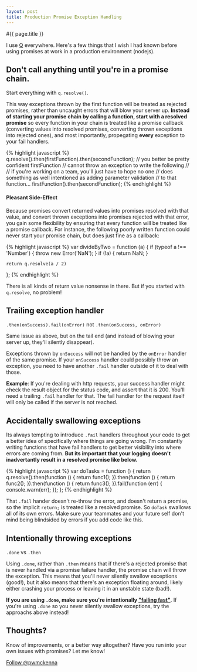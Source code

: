 ```yaml
---
layout: post
title: Production Promise Exception Handling
---
```


#{{ page.title }}

I use [Q](https://npmjs.org/package/q) everywhere. Here's a few things that I wish I had known before using promises at work in a production environment (nodejs). 

## Don't call anything until you're in a promise chain.
Start everything with `q.resolve()`.  

This way exceptions thrown by the first function will be treated as rejected promises, rather than uncaught errors that will blow your server up. __Instead of starting your promise chain by calling a function, start with a resolved promise__ so every function in your chain is treated like a promise callback (converting values into resolved promises, converting thrown exceptions into rejected ones), and most importantly, propegating __every__ exception to your fail handlers.

{% highlight javascript %}
q.resolve().then(firstFunction).then(secondFunction);
// you better be pretty confident firstFunction
// cannot throw an exception to write the following
//
// if you're working on a team, you'll just have to hope no one
// does something as well intentioned as adding parameter validation
// to that function...
firstFunction().then(secondFunction);
{% endhighlight %}

#### Pleasant Side-Effect

Because promises convert returned values into promises resolved with that value, and convert thrown exceptions into promises rejected with that error, you gain some flexibility by ensuring that every function will be treated like a promise callback. For instance, the following poorly written function could never start your promise chain, but does just fine as a callback:

{% highlight javascript %}
var divideByTwo = function (a) {
    if (typeof a !== 'Number') {
        throw new Error('NaN');
    }
    if (!a) {
        return NaN;
    }

    return q.resolve(a / 2)
};
{% endhighlight %}

There is all kinds of return value nonsense in there. But if you started with `q.resolve`, no problem!

## Trailing exception handler
`.then(onSuccess).fail(onError)` not `.then(onSuccess, onError)`  

Same issue as above, but on the tail end (and instead of blowing your server up, they'll silently disappear).

Exceptions thrown by `onSuccess` will not be handled by the `onError` handler of the same promise. If your `onSuccess` handler could possibly throw an exception, you need to have another `.fail` handler outside of it to deal with those.

__Example__: If you're dealing with http requests, your success handler might check the result object for the status code, and assert that it is 200. You'll need a trailing `.fail` handler for that. The fail handler for the request itself will only be called if the server is not reached.

## Accidentally swallowing exceptions

Its always tempting to introduce `.fail` handlers throughout your code to get a better idea of specifically where things are going wrong. I'm constantly writing functions that have fail handlers to get better visibility into where errors are coming from. __But its important that your logging doesn't inadvertantly result in a resolved promise like below.__

{% highlight javascript %}
var doTasks = function () {
    return q.resolve().then(function () {
        return func1();
    }).then(function () {
        return func2();
    }).then(function () {
        return func3();
    }).fail(function (err) {
        console.warn(err);
    });
};
{% endhighlight %}

That `.fail` hander doesn't re-throw the error, and doesn't return a promise, so the implicit `return;` is treated like a resolved promise. So `doTask` swallows all of its own errors. Make sure your teammates and your future self don't mind being blindsided by errors if you add code like this.

## Intentionally throwing exceptions

`.done` vs `.then`

Using `.done`, rather than `.then` means that if there's a rejected promise that is never handled via a promise failure handler, the promise chain will throw the exception. This means that you'll never silently swallow exceptions (good!), but it also means that there's an exception floating around, likely either crashing your process or leaving it in an unstable state (bad!).

__If you are using `.done`, make sure you're intentionally ["failing fast"](http://servantofchaos.com/2008/11/the-fail-first.html)__. If you're using `.done` so you never silently swallow exceptions, try the approachs above instead!

## Thoughts?

Know of improvements, or a better way altogether? Have you run into your own issues with promises? Let me know!

<a href="https://twitter.com/pwmckenna" class="twitter-follow-button" data-show-count="false">Follow @pwmckenna</a>
<script>!function(d,s,id){var js,fjs=d.getElementsByTagName(s)[0];if(!d.getElementById(id)){js=d.createElement(s);js.id=id;js.src="//platform.twitter.com/widgets.js";fjs.parentNode.insertBefore(js,fjs);}}(document,"script","twitter-wjs");</script>